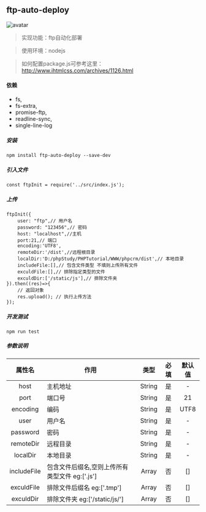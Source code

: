 ## ftp-auto-deploy
![avatar](https://ihtmlcss.oss-cn-chengdu.aliyuncs.com//2019/08/ftp-auto-deploy.png)

> 实现功能：ftp自动化部署

> 使用环境：nodejs

> 如何配置package.js可参考这里：http://www.ihtmlcss.com/archives/1126.html

#### 依赖
- fs,
- fs-extra,
- promise-ftp,
- readline-sync,
- single-line-log
##### 安装
```
npm install ftp-auto-deploy --save-dev
```


##### 引入文件
```
const ftpInit = require('../src/index.js');
```
##### 上传
```
ftpInit({
    user: "ftp",// 用户名
    password: "123456",// 密码
    host: "localhost",//主机
    port:21,// 端口
    encoding:'UTF8',
    remoteDir:'/dist',//远程根目录
    localDir:'D:/phpStudy/PHPTutorial/WWW/phpcrm/dist',// 本地目录
    includeFile:[],// 包含文件类型 不填则上传所有文件
    exculdFile:[],// 排除指定类型的文件
    exculdDir:['/static/js'],// 排除文件夹
}).then((res)=>{
    // 返回对象
    res.upload(); // 执行上传方法
});
```
##### 开发测试
```$xslt
npm run test
```

##### 参数说明
| 属性名 | 作用 | 类型  | 必填 | 默认值 |
|:----:|----|:----:|:----:|:----:|
|host|主机地址|String|是|-|
|port|端口号|String|是|21|
|encoding|编码|String|是|UTF8|
|user|用户名|String|是|-|
|password|密码|String|是|-|
|remoteDir|远程目录|String|是|-|
|localDir|本地目录|String|是|-|
|includeFile|包含文件后缀名,空则上传所有类型文件 eg:['.js']|Array|否|[]|
|exculdFile|排除文件后缀名 eg:['.tmp']|Array|否|[]|
|exculdDir|排除文件夹 eg:['/static/js/']|Array|否|[]|
